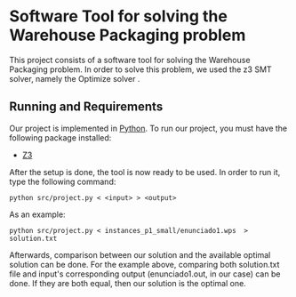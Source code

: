# Software Tool for solving the Warehouse Packaging problem

This project consists of a software tool for solving the Warehouse Packaging problem. In order to solve this problem, we used the z3 SMT solver, namely the Optimize solver .

## Running and Requirements

Our project is implemented in [Python](https://www.python.org/downloads/). To run our project, you must have the following package installed:
* [Z3](https://pypi.org/project/z3-solver/)

After the setup is done, the tool is now ready to be used. In order to run it, type the following command:

```
python src/project.py < <input> > <output>
```

As an example:

```
python src/project.py < instances_p1_small/enunciado1.wps  > solution.txt
```

Afterwards, comparison between our solution and the available optimal solution can be done. 
For the example above, comparing both solution.txt file and input's corresponding output (enunciado1.out, in our case) can be done. If they are both equal, then our solution is the optimal one.
